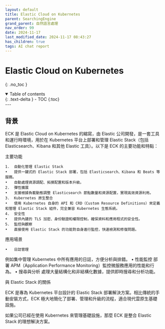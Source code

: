 ```yaml
---
layout: default
title: Elastic Cloud on Kubernetes
parent: SearchingEngine
grand_parent: 自然語言處理
nav_order: 99
date: 2024-11-17
last_modified_date: 2024-11-17 08:43:27
has_children: true
tags: AI chat report
---
```


# Elastic Cloud on Kubernetes
{: .no_toc }

<details open markdown="block">
  <summary>
    Table of contents
  </summary>
  {: .text-delta }
- TOC
{:toc}
</details>
---

## 背景

ECK 是 Elastic Cloud on Kubernetes 的縮寫，由 Elastic 公司開發，是一套工具和運行時環境，用於在 Kubernetes 平台上部署和管理 Elastic Stack（包括 Elasticsearch、Kibana 和其他 Elastic 工具）。以下是 ECK 的主要功能和特點：

主要功能

	1.	自動化管理 Elastic Stack
	•	提供一鍵式的 Elastic Stack 部署，包括 Elasticsearch、Kibana 和 Beats 等服務。
	•	自動處理資源調配、拓撲配置和版本升級。
	2.	彈性擴展
	•	支援根據負載動態調整 Elasticsearch 節點數量和資源配置，實現高效資源利用。
	3.	Kubernetes 原生整合
	•	使用 Kubernetes 自身的 API 和 CRD（Custom Resource Definitions）來定義和管理 Elastic Stack 組件，完全兼容 Kubernetes 生態系統。
	4.	安全性
	•	提供內建的 TLS 加密、身份驗證和權限控制，確保資料和應用程式的安全性。
	5.	監控與觀察
	•	直接使用 Elastic Stack 的功能對自身進行監控，快速檢測和修復問題。

應用場景

	•	日誌管理
例如集中管理 Kubernetes 中所有應用的日誌，方便分析與排錯。
	•	性能監控
部署 APM（Application Performance Monitoring）監控微服務應用的性能和行為。
	•	搜尋與分析
處理大量結構化和非結構化數據，提供即時搜尋和分析功能。

與 Elastic Stack 的關係

ECK 是專為 Kubernetes 平台設計的 Elastic Stack 部署解決方案。相比傳統的手動安裝方式，ECK 極大地簡化了部署、管理和升級的流程，適合現代雲原生基礎設施。

如果公司已經在使用 Kubernetes 來管理基礎設施，那麼 ECK 是整合 Elastic Stack 的理想解決方案。

